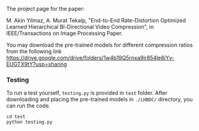 The project page for the paper:

M. Akin Yilmaz, A. Murat Tekalp, "End-to-End Rate-Distortion Optimized Learned Hierarchical Bi-Directional Video Compression", in IEEE/Transactions on Image Processing Paper.

You may download the pre-trained models for different compression ratios from the following link https://drive.google.com/drive/folders/1w4b19Q5rnxa9ir854le8iYv-EUGTX9tY?usp=sharing

### Testing
To run a test yourself, ```testing.py``` is provided in ```test``` folder. After downloading and placing the pre-trained models in ```./LHBDC/``` directory, you can run the code.

```
cd test
python testing.py
```
